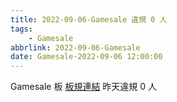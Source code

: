 ```yaml
---
title: 2022-09-06-Gamesale 違規 0 人
tags:
    - Gamesale
abbrlink: 2022-09-06-Gamesale
date: Gamesale-2022-09-06 12:00:00
---
```

Gamesale 板 [板規連結](https://www.ptt.cc/bbs/Gossiping/M.1637425085.A.07D.html)
昨天違規 0 人
